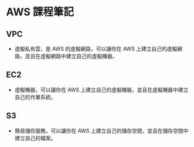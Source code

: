 # AWS 課程筆記

## VPC

- 虛擬私有雲，是 AWS 的虛擬網路，可以讓你在 AWS 上建立自己的虛擬網路，並且在虛擬網路中建立自己的虛擬機器。

## EC2

- 虛擬機器，可以讓你在 AWS 上建立自己的虛擬機器，並且在虛擬機器中建立自己的作業系統。

## S3

- 簡易儲存服務，可以讓你在 AWS 上建立自己的儲存空間，並且在儲存空間中建立自己的檔案。


